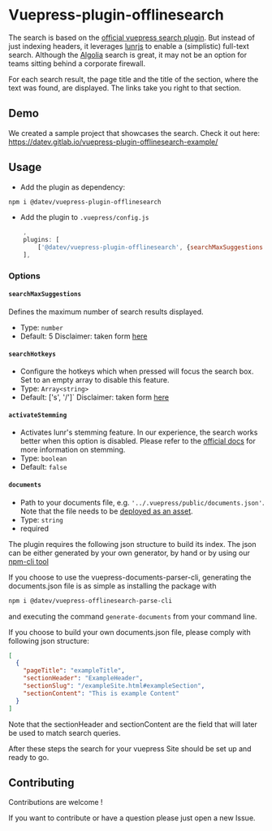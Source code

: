 # Vuepress-plugin-offlinesearch
The search is based on the [official vuepress search plugin](https://vuepress.vuejs.org/plugin/official/plugin-search.html).
But instead of just indexing headers, it leverages [lunrjs](https://lunrjs.com/) to enable a (simplistic) full-text search.
Although the [Algolia](https://vuepress.vuejs.org/theme/default-theme-config.html#algolia-docsearch) search is great, it may not be an option for teams sitting behind a corporate firewall.

For each search result, the page title and the title of the section, where the text was found, are displayed. The links take you right to that section.

## Demo
We created a sample project that showcases the search. Check it out here: https://datev.gitlab.io/vuepress-plugin-offlinesearch-example/

## Usage

* Add the plugin as dependency:  

``` sh
npm i @datev/vuepress-plugin-offlinesearch
```

* Add the plugin to `.vuepress/config.js`

``` javascript
    ,
    plugins: [
        ['@datev/vuepress-plugin-offlinesearch', {searchMaxSuggestions: 7, documents: require('../.vuepress/public/documents.json')}]
    ],
```

### Options
####  `searchMaxSuggestions` 
Defines the maximum number of search results displayed.
* Type: `number`
* Default: 5
Disclaimer: taken form [here](https://vuepress.vuejs.org/plugin/official/plugin-search.html#searchmaxsuggestions)

#### `searchHotkeys`
* Configure the hotkeys which when pressed will focus the search box. Set to an empty array to disable this feature.
* Type: `Array<string>`
* Default: ['s', '/']`
Disclaimer: taken form [here](https://vuepress.vuejs.org/plugin/official/plugin-search.html#searchhotkeys)

#### `activateStemming`
* Activates lunr's stemming feature. In our experience, the search works better when this option is disabled.
Please refer to the [official docs](https://lunrjs.com/guides/core_concepts.html#stemming) for more information on stemming.
* Type: `boolean`
* Default: `false`

#### `documents`
* Path to your documents file, e.g. `'../.vuepress/public/documents.json'`. Note that the file needs to be [deployed as an asset](https://v1.vuepress.vuejs.org/guide/assets.html).
* Type: `string`
* required

The plugin requires the following json structure to build its index. The json can be either generated
by your own generator, by hand or by using our [npm-cli tool](https://gitlab.com/datev/vuepress-documents-parser-cli) 

If you choose to use the vuepress-documents-parser-cli, generating the documents.json file is as simple as
installing the package with 
``` sh
npm i @datev/vuepress-offlinesearch-parse-cli
```

and executing the command `generate-documents` from your command line.

If you choose to build your own documents.json file, please comply with following json structure:

```json
[
  {
    "pageTitle": "exampleTitle",
    "sectionHeader": "ExampleHeader",
    "sectionSlug": "/exampleSite.html#exampleSection",
    "sectionContent": "This is example Content"
  }
]
```

Note that the sectionHeader and sectionContent are the field that will later be used to match search queries.

After these steps the search for your vuepress Site should be set up and ready to go.  

## Contributing 

Contributions are welcome !

 
If you want to contribute or have a question please just open a new Issue.





